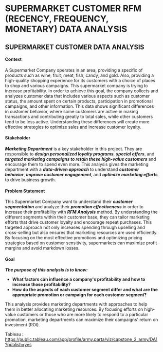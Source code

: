 # SUPERMARKET CUSTOMER RFM (RECENCY, FREQUENCY, MONETARY) DATA ANALYSIS
##  **SUPERMARKET CUSTOMER DATA ANALYSIS**

#### Context
A Supermarket Company operates in an area, providing a specific of products such as wine, fruit, meat, fish, candy, and gold. Also, providing a high-quality shopping experience for its customers with a choice of places to shop and various campaigns. This supermarket company is trying to increase profitability. In order to achieve this goal, the company collects and analyzes customer data that includes various aspects such as customer status, the amount spent on certain products, participation in promotional campaigns, and other information. This data shows significant differences in customer behavior, where some customers are active in making transactions and contributing greatly to total sales, while other customers tend to be less active. Understanding these differences will create more effective strategies to optimize sales and increase customer loyalty.

#### Stakeholder
***Marketing Department*** is a key stakeholder in this project. They are responsible to ***design personalized loyalty programs***, ***special offers***, and ***targeted marketing campaigns to retain these high-value customers*** and encourage them to spend even more. This analysis gives the marketing department with a ***data-driven approach*** to understand ***customer behavior***, ***improve customer engagement***, and ***optimize marketing efforts*** to drive business growth.

#### Problem Statement
This Supermarket Company want to understand their ***customer segmentation*** and analyze their ***promotion effectiveness*** in order to increase their profitability with ***RFM Analysis*** method. By understanding the different segments within their customer base, they can tailor marketing efforts that drive customer loyalty and encourage repeat purchases. This targeted approach not only increases spending through upselling and cross-selling but also ensures that marketing resources are used efficiently. By focusing on the most effective promotions and optimizing pricing strategies based on customer sensitivity, supermarkets can maximize profit margins and avoid markdown losses.


#### Goal
***The purpose of this analysis is to know:***

- **What factors can influence a company's profitability and how to increase those profitability?**
- **How do the aspects of each customer segment differ and what are the appropriate promotion or campaign for each customer segment?**

This analysis provides marketing departments with approaches to help them in better allocating marketing resources. By focusing efforts on high-value customers or those who are more likely to respond to a particular promotion, marketing departments can maximize their campaigns' return on investment (ROI).

Tableau : https://public.tableau.com/app/profile/army.parta/viz/capstone_2_army/DA1?publish=yes

